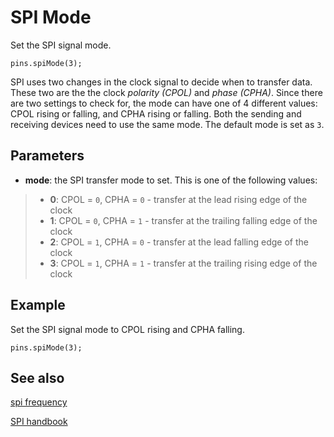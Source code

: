 # SPI Mode

Set the SPI signal mode.

```sig
pins.spiMode(3);
```

SPI uses two changes in the clock signal to decide when to transfer data. These two are the the clock _polarity (CPOL)_ and _phase (CPHA)_. Since there are two settings to check for, the mode can have one of 4 different values: CPOL rising or falling, and CPHA rising or falling. Both the sending and receiving devices need to use the same mode. The default mode is set as `3`.

## Parameters

* **mode**: the SPI transfer mode to set. This is one of the following values:
>* **0**: CPOL = `0`, CPHA = `0` - transfer at the lead rising edge of the clock 
>* **1**: CPOL = `0`, CPHA = `1` - transfer at the trailing falling edge of the clock
>* **2**: CPOL = `1`, CPHA = `0` - transfer at the lead falling edge of the clock 
>* **3**: CPOL = `1`, CPHA = `1` - transfer at the trailing rising edge of the clock 

## Example

Set the SPI signal mode to CPOL rising and CPHA falling.

```blocks
pins.spiMode(3);
```

## See also

[spi frequency](/reference/pins/spi-frequency)

[SPI handbook](https://developer.mbed.org/handbook/SPI)
